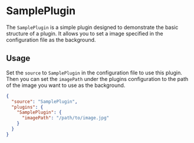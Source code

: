 # SamplePlugin

The `SamplePlugin` is a simple plugin designed to demonstrate the basic structure of a plugin. It allows you to set a image specified in the configuration file as the background.

## Usage

Set the `source` to `SamplePlugin` in the configuration file to use this plugin. Then you can set the `imagePath` under the plugins configuration to the path of the image you want to use as the background.

```json
{
  "source": "SamplePlugin",
  "plugins": {
    "SamplePlugin": {
      "imagePath": "/path/to/image.jpg"
    }
  }
}
``` 